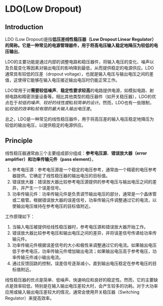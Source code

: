 # LDO(Low Dropout)

## Introduction

LDO (Low Dropout)是指**低压差线性稳压器（Low Dropout Linear Regulator）**的简称。它是一种常见的电源管理器件，用于**将高电压输入稳定地降压为较低的电压输出**。

LDO的主要功能是通过内部的调整电路和稳压器件，将输入电压的变化、噪声以及负载变化等因素对输出电压的影响降到最低，从而提供稳定的电源供应。LDO通常具有较低的压差（dropout voltage），也就是输入电压与输出电压之间的差值，这使得它能够在输入电压接近输出电压时仍能正常工作。

LDO常用于对**需要较低噪声**、**稳定性要求较高**的电路提供电源，如模拟电路、射频电路和精密测量设备等。相比其他类型的稳压器件（如开关稳压器），LDO的优点在于*较低的噪声*、*较好的线性度*和*较简单的设计*。然而，LDO也有一些限制，如*较低的效率*和*较有限的最大输入输出电压差*。

总之，LDO是一种常见的线性稳压器件，用于将高压差的输入电压稳定地降压为较低的输出电压，以提供稳定的电源供应。

## Principle

线性稳压器通常由三个主要组成部分组成：**参考电压源**、**错误放大器（error amplifier）**和**功率传输元件（pass element）**。

1. 参考电压源：参考电压源是一个稳定的电压参考，通常由一个精密的电压参考器提供。它确定了线性稳压器的输出电压的目标值。
2. 错误放大器：错误放大器比较参考电压源提供的参考电压与输出电压之间的差异，并产生一个误差信号。
3. 功率传输元件：功率传输元件是负责调节输出电压的部分，通常是一个晶体管或二极管。根据错误放大器的误差信号，功率传输元件调整通过它的电流，以使输出电压维持在参考电压的目标值附近。

工作原理如下：

1. 当输入电压被提供给线性稳压器时，参考电压源和错误放大器开始工作。
2. 错误放大器比较参考电压和输出电压之间的差异，并将误差信号传递给功率传输元件。
3. 功率传输元件根据误差信号的大小和极性来调整通过它的电流。如果输出电压低于参考电压，功率传输元件增加输出电流；如果输出电压高于参考电压，功率传输元件减小输出电流。
4. 通过反馈回路的控制，误差信号逐渐减小，直到输出电压稳定在参考电压的目标值附近。

线性稳压器的优点是简单、低噪声、快速响应和良好的稳定性。然而，它的主要缺点是效率较低，特别是在输入输出电压差较大时，会产生较多的功耗。对于大功率应用或输入输出电压差较大的情况，通常会使用开关稳压器（Switching Regulator）来提高效率。
